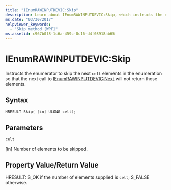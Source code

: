 ```yaml
---
title: "IEnumRAWINPUTDEVIC:Skip"
description: Learn about IEnumRAWINPUTDEVIC:Skip, which instructs the enumerator to skip the next celt elements in the enumeration.
ms.date: "03/30/2017"
helpviewer_keywords: 
  - "Skip method [WPF]"
ms.assetid: c967b0f8-1c6a-459c-8c16-d4f08918ab65
---
```

# IEnumRAWINPUTDEVIC:Skip

Instructs the enumerator to skip the next `celt` elements in the enumeration so that the next call to [IEnumRAWINPUTDEVIC:Next](ienumrawinputdevic-next.md) will not return those elements.  
  
## Syntax  
  
```cpp  
HRESULT Skip( [in] ULONG celt);  
```  
  
## Parameters  

 `celt`  
  
 [in] Number of elements to be skipped.  
  
## Property Value/Return Value  

 HRESULT: S_OK if the number of elements supplied is `celt`; S_FALSE otherwise.
